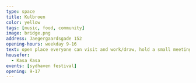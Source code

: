 ```yaml
---
type: space
title: Kulbroen
color: yellow
tags: [music, food, community]
image: bridge.png
address: Jaegergaardsgade 152
opening-hours: weekday 9-16
text: open place everyone can visit and work/draw, hold a small meeting or just mingle. You can also rent a studio or a desk for a monthly fee. Donwstairs is a large venue, place where multiple workshops are taking place.
housefor:
  - Kasa Kasa
events: [sydhaven festival]
opening: 9-17
---
```

